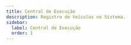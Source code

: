 ```yaml
---
title: Central de Execução
description: Registro de Veículos no Sistema.
sidebar:
  label: Central de Execução
  order: 1
---
```



